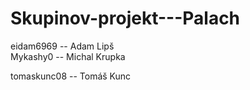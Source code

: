 # Skupinov-projekt---Palach

eidam6969 -- Adam Lipš  
Mykashy0 --  Michal Krupka  

tomaskunc08 -- Tomáš Kunc

